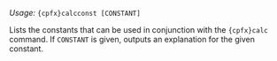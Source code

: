 *Usage:* `{cpfx}calcconst [CONSTANT]`

Lists the constants that can be used in conjunction with the `{cpfx}calc` command. If `CONSTANT` is given, outputs an explanation for the given constant.
